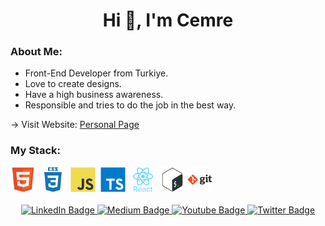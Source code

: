 <h1 align="center">Hi 👋, I'm Cemre</h1>
<h3 align="left">About Me:</h3>
<ul>
  <li>Front-End Developer from Turkiye.</li> 
  <li>Love to create designs.</li>
  <li>Have a high business awareness.</li>
  <li>Responsible and tries to do the job in the best way.</li>
</ul>

<p aligh="left">
  → Visit Website: <a href="https://cmracar.github.io/" target="_blank" rel="noreferrer">Personal Page</a>
</p>

<h3 align="left">My Stack:</h3>
<div>
<img src="https://github.com/devicons/devicon/blob/master/icons/html5/html5-original.svg" title="HTML5" alt="HTML" width="40" height="40"/>&nbsp;
<img src="https://github.com/devicons/devicon/blob/master/icons/css3/css3-plain-wordmark.svg"  title="CSS3" alt="CSS" width="40" height="40"/>&nbsp;
<img src="https://github.com/devicons/devicon/blob/master/icons/javascript/javascript-original.svg" title="JavaScript" alt="JavaScript" width="40" height="40"/>&nbsp;
<img src="https://github.com/devicons/devicon/blob/master/icons/typescript/typescript-original.svg" title="TypeScript" alt="TypeScript" width="40" height="40"/>&nbsp;
<img src="https://github.com/devicons/devicon/blob/master/icons/react/react-original-wordmark.svg" title="React" alt="React" width="40" height="40"/>&nbsp;
<img src="https://github.com/devicons/devicon/blob/master/icons/bash/bash-original.svg" title="Bash" **alt="Git" width="40" height="40"/>
<img src="https://github.com/devicons/devicon/blob/master/icons/git/git-original-wordmark.svg" title="Git" **alt="Git" width="40" height="40"/>
</div>


</br>
<div id="badges" align="center">
  <a href="https://www.linkedin.com/in/cmracar/" target="_blank" rel="noreferrer">
  <img src="https://img.shields.io/badge/LinkedIn-blue?style=for-the-badge&logo=linkedin&logoColor=white" alt="LinkedIn Badge"/>
  </a>
  <a href="https://medium.com/@cmracar" target="_blank" rel="noreferrer">
    <img src="https://img.shields.io/badge/Medium-black?style=for-the-badge&logo=medium&logoColor=white" alt="Medium Badge"/>
  </a>
  <a href="https://www.youtube.com/channel/UCscCUtxzyqJQKkCcMrDzPPw" target="_blank" rel="noreferrer">
  <img src="https://img.shields.io/badge/YouTube-red?style=for-the-badge&logo=youtube&logoColor=white" alt="Youtube Badge"/>
  </a>
  <a href="https://twitter.com/cmracar" target="_blank" rel="noreferrer">
  <img src="https://img.shields.io/badge/Twitter-blue?style=for-the-badge&logo=twitter&logoColor=white" alt="Twitter Badge"/>
  </a>
</div>
